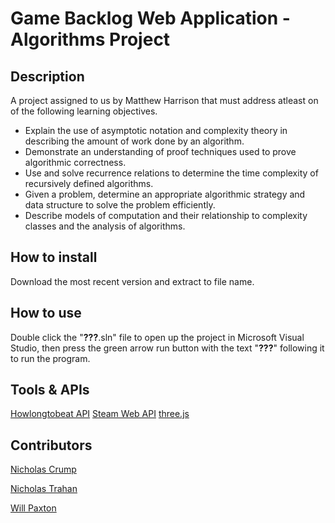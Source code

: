 # Game Backlog Web Application - Algorithms Project

## Description
A project assigned to us by Matthew Harrison that must address atleast on of the following learning objectives.

* Explain the use of asymptotic notation and complexity theory in describing the amount of work done by an algorithm.
* Demonstrate an understanding of proof techniques used to prove algorithmic correctness.
* Use and solve recurrence relations to determine the time complexity of recursively defined algorithms.
* Given a problem, determine an appropriate algorithmic strategy and data structure to solve the problem efficiently.
* Describe models of computation and their relationship to complexity classes and the analysis of algorithms.

## How to install
Download the most recent version and extract to file name.

## How to use
Double click the "**???**.sln" file to open up the project in Microsoft Visual Studio, then press the green arrow run button with the text "**???**" following it to run the program.

## Tools & APIs
[Howlongtobeat API](https://github.com/ckatzorke/howlongtobeat)
[Steam Web API](https://steamcommunity.com/dev)
[three.js](https://threejs.org/docs/index.html#manual/en/introduction/Creating-a-scene)

## Contributors
[Nicholas Crump](https://github.com/Kataruse)

[Nicholas Trahan](https://github.com/NicholasTrahan)

[Will Paxton](https://github.com/willpaxton)
